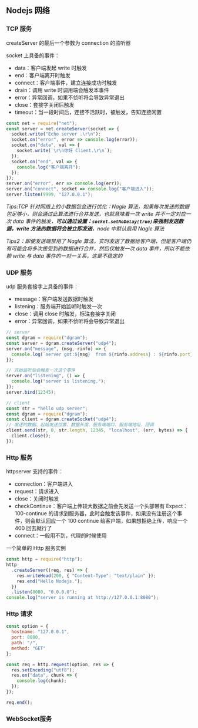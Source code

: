 ## Nodejs 网络

### TCP 服务

createServer 的最后一个参数为 connection 的监听器

socket 上具备的事件：

- data：客户端发起 write 时触发
- end：客户端离开时触发
- connect：客户端事件，建立连接成功时触发
- drain：调用 write 时调用端会触发本事件
- error：异常回调，如果不侦听将会导致异常退出
- close：套接字关闭后触发
- timeout：当一段时间后，连接不活跃时，被触发，告知连接闲置

```javascript
const net = require("net");
const server = net.createServer(socket => {
  socket.write("Echo server .\r\n");
  socket.on("error", error => console.log(error));
  socket.on("data", val => {
    socket.write(`\r\n你好 Client.\r\n`);
  });
  socket.on("end", val => {
    console.log("客户端离开");
  });
});
server.on("error", err => console.log(err));
server.on("connect", socket => console.log("客户端进入"));
server.listen(9999, "127.0.0.1");
```

_Tips:TCP 针对网络上的小数据包会进行优化：Nagle 算法，如果每次发送的数据包足够小，则会通过此算法进行合并发送，也就意味着一次 write 并不一定对应一次 data 事件的触发，**可以通过设置：`socket.setNoDelay(true)`来强制发送数据，write 方法的数据将会被立即发送**，node 中默认启用 Nagle 算法_

_Tips2：即使发送端禁用了 Nagle 算法，实时发送了数据给客户端，但是客户端仍有可能会将多次接受到的数据进行合并，然后仅触发一次 data 事件，所以不能依赖 write 与 data 事件的一对一关系，这是不稳定的_

### UDP 服务

udp 服务套接字上具备的事件：

- message：客户端发送数据时触发
- listening：服务端开始监听时触发一次
- close：调用 close 时触发，标注套接字关闭
- error：异常回调，如果不侦听将会导致异常退出

```javascript
// server
const dgram = require("dgram");
const server = dgram.createServer("udp4");
server.on("message", (msg, rinfo) => {
  console.log(`server got:${msg}  from ${rinfo.address} : ${rinfo.port}`);
});

// 开始监听后会触发一次这个事件
server.on("listening", () => {
  console.log("server is listening.");
});
server.bind(12345);

// client
const str = "hello udp server";
const dgram = require("dgram");
const client = dgram.createSocket("udp4");
// 发送的数据、起始发送位置、数据长度、服务端端口、服务端地址，回调
client.send(str, 0, str.length, 12345, "localhost", (err, bytes) => {
  client.close();
});
```

### Http 服务

httpserver 支持的事件：

- connection：客户端进入
- request：请求进入
- close：关闭时触发
- checkContinue：客户端上传较大数据之前会先发送一个头部带有 Expect：100-continue 的请求到服务器，此时会触发该事件，如果没有注册这个事件，则会默认回应一个 100 continue 给客户端，如果想拒绝上传，响应一个 400 回去就行了
- connect：一般用不到，代理的时候使用

一个简单的 Http 服务实例

```javascript
const http = require("http");
http
  .createServer((req, res) => {
    res.writeHead(200, { "Content-Type": "text/plain" });
    res.end("Hello Nodejs.");
  })
  .listen(8080, "0.0.0.0");
console.log("server is running at http://127.0.0.1:8080");
```

### Http 请求

```javascript
const option = {
  hostname: "127.0.0.1",
  port: 8080,
  path: "/",
  method: "GET"
};

const req = http.request(option, res => {
  res.setEncoding("utf8");
  res.on("data", chunk => {
    console.log(chunk);
  });
});

req.end();
```

### WebSocket服务


